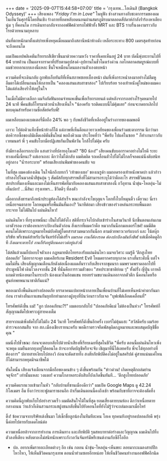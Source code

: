 +++
date = '2025-09-07T15:44:58+07:00'
title = 'กรุงเทพ...โอเดินสิ (Bangkok Odyssey)'
+++
เสียงเพลง *"Friday I’m in Love"* ในหูฟัง ช่างสวนทางกับชะตากรรมของผมในเย็นวันศุกร์นี้โดยสิ้นเชิง ร่างกายที่อดหลับอดนอนผ่านสมรภูมิรบมาตลอดสัปดาห์กำลังร่ำร้องหาเตียงนุ่ม ๆ ที่คอนโด การเดินทางกลับจากออฟฟิศด้วยรถไฟฟ้าทั้ง MRT และ BTS ราบรื่นงดงามราวกับโรยด้วยหนามกุหลาบ

ฝนที่ตกหนักมาตั้งแต่บ่ายเพิ่งหยุดเมื่อผมมาถึงสถานีหน้าห้างดัง เหลือระยะทาง 800 เมตรสุดท้ายก่อนจะถึงคอนโด

ผมเปิดแอปพลิเคชันเรียกรถสีเขียวขึ้นมาด้วยความหวัง ราคาที่เคยเห็นอยู่ 24 บาท บัดนี้พุ่งทะยานไปที่ 64 บาทถ้วน เป็นผลจากราคาที่ปรับตามอุปสงค์-อุปทานในชั่วโมงเร่งด่วน กลไกตลาดสมบูรณ์แบบที่ผมช่วยออกแบบเองนี่แหละ ชื่นใจเหมือนโดนผลงานตัวเองตบหน้า

ความคิดที่จะเดินกลับ ถูกพับเก็บทันทีที่เห็นสภาพซอยเบื้องหน้า ฝนที่เพิ่งกระหน่ำลงมาอย่างไม่ลืมหูลืมตาได้เปลี่ยนถนนให้กลายเป็น "คลองแสนแสบสาขาสอง" ไปเรียบร้อย รองเท้าหนังคู่ใหม่ของผมคงได้แต่ส่งเสียงร่ำไห้อยู่ในใจ

ในเมื่อไม่มีทางเลือก ผมจึงกัดฟันยอมจ่ายแพงขึ้นเพื่อเรียกรถยนต์ แต่หลังจากรออย่างไร้จุดหมายไป 24 นาที พี่คนขับก็โทรมาด้วยน้ำเสียงเห็นใจ "น้องครับ รถติดแบบนี้ไม่คุ้มเลย" ก่อนจะกดยกเลิกไป ขอบคุณสำหรับความซื่อสัตย์ครับพี่!

ผมเหลือบมองแบตเตอรี่มือถือ 24% พอ ๆ กับพลังชีวิตที่เหลืออยู่ในร่างกายของผมพอดี

เอาวะ ไปต่อคิวแท็กซี่หน้าห้างก็ได้ แต่ภาพที่เห็นคือแถวยาวเหยียดของเพื่อนร่วมชะตากรรม นึกว่ามาต่อคิวรอซื้อของลิมิเต็ดเอดิชันชิ้นใหม่ พอถึงคิวผม ประโยคที่ว่า "พี่ครับ ไปแค่ในซอย " ก็ทำงานราวกับเวทมนตร์ พี่ ๆ คนขับโบกมือปฏิเสธกันเป็นพัลวัน ใกล้ไปไม่คุ้ม ครับ

ยังมีทางเลือกรถกะป๊อ แสงสว่างที่ปลายอุโมงค์? “80 น้อง!” เสียงคนขับบอกราคาอย่างไม่ใยดี ระยะทางแค่นี้เนี่ยนะ? แต่เอาเถอะ ดีกว่าไม่ได้กลับ ผมคิดผิด รถเคลื่อนตัวไปได้ไม่ไกลก็จอดแน่นิ่งดับสนิทอยู่กลาง "น้ำรอระบาย" พร้อมเสียงบ่นพึมพำของคนขับ จบ

ในที่สุด ผมคงต้องเดิน ในใจนึกถึงบทกวี ‘เท้าของเธอ’ ของเนรูด้า ผมถอดรองเท้าหนังพาดบ่า แล้วก้าวเท้าลงไปในมวลน้ำสีขุ่นอุ่น ๆ สัมผัสกับทุกสรรพสิ่งที่ไม่สามารถระบุได้ว่าคืออะไร สรรพชีวิตแสนสกปรกที่มองเห็นและมองไม่เห็นสารพัดที่มากับคลองแสนแสบสาขาสองนี้ กวีอุทาน น้ำขุ่น-ไหลอุ่น-ไม่เห็นปลา! …นี่สินะ กรุงเทพฯ… ชีวิตดีๆ ที่ลงตัว

เมื่อลากสังขารมาถึงหน้าประตูห้องได้สำเร็จ ขณะกำลังจะไขกุญแจ โลกทั้งใบก็หมุนติ้ว เดี๋ยวนะ นี่เราเหนื่อยจนตาลาย โลกหมุนหรือพื้นมันสั่นเอง? วินาทีต่อมา เสียงข้าวของร่วงหล่นกระทบพื้นแตกกระจาย ไม่ได้ฝันไป แผ่นดินไหว!

แผ่นดินไหว ที่กรุงเทพนี่นะ เป็นไปได้ยังไง สติที่กระเจิงไปกลับเข้าร่างในสามวินาที นึกขึ้นตอนเล่นเกมเอาตัวรอด เราต้องหาเกราะป้องกันตัวก่อน สิ่งแรกที่ผมคว้าคือ หมวกกันน็อกมอเตอร์ไซค์! ผมมีติดคอนโดได้เพราะกฎหมายใหม่บังคับผู้โดยสารสวมหมวกกันน็อก ตามด้วยพาวเวอร์แบงก์ และ โน้ตบุ๊กบริษัท พรีเซนต์สำหรับวันจันทร์ยังไม่เสร็จ *ผมรอด งานก็ต้องรอด ต้องปกป้องมันยิ่งชีพ!* แต่เมื่อคิดดูอีกที *ถึงผมจะตายไป งานก็ยังอยู่ดีบนคลาวด์อยู่แล้วนี่*

ได้สติแล้วผมก็ปลอบใจตัวเอง กฎหมายตึกไทยรองรับแผ่นดินไหว ผมจบวิศวะ ผมรู้ดี ‘ตึกสูงไทยปลอดภัย’ ไม่อยากจะคุย ผมเคลียร์เกม Resident Evil โหมดยากครบทุกภาค แรงสั่นระดับนี้ แต่ใจผมไม่สั่น เสียงสัญญาณเตือนภัยดังต่อเนื่องแผดลั่นราวกับเสียงจากขุมนรก ผมพรวดพราดออกไปที่ประตูหนีไฟ เดินไวลงจากชั้น 24 ที่นั่นคือการรวมตัวของ "สหประชาชาติย่อม ๆ" ทั้งฝรั่ง ญี่ปุ่น เกาหลี แถมด้วยน้องหมาในกระเป๋า น้องแมวในอ้อมแขน ทยอยร่วมขบวนเดินออกจากตัวตึก นี่คอนโดหรือศูนย์อพยพนานาชาติกันแน่?

พอลงมาถึงพื้นดินอย่างปลอดภัย บรรดาคนแปลกหน้ากลายเป็นเพื่อนบ้านที่ไม่เคยเห็นหน้าค่าตากันมาก่อน เราต่างยืนเกาแขนกันยุกยิกท่ามกลางฝูงยุงที่บินว่อนราวกับเจอ "บุฟเฟ่ต์เลือดเคลื่อนที่"

โทรศัพท์ดังขึ้น แม่! "ลูก ปลอดภัยนะ?!" ผมตอบกลับไป "ปลอดภัยดีแม่ ไม่ต้องเป็นห่วง" โทรศัพท์ก็สัญญาณตัดไปเพราะคู่สายคงเต็ม

สายจากแม่เพิ่งตัดไปได้ไม่ถึง 24 วินาที โทรศัพท์ก็ดังขึ้นอีกครั้ง เบอร์ไม่คุ้นแฮะ "สวัสดีครับ ผมร้อยตำรวจเอกสมสืบ จาก สภ.เมืองเชียงรายนะครับ พอดีเราตรวจยึดพัสดุผิดกฎหมายและพบสมุดบัญชีชื่อคุณ "

ผมนิ่งไปชั่วขณะ ก่อนจะตอบกลับไปด้วยน้ำเสียงที่เรียบเฉยที่สุดในชีวิต "พี่ครับ ตอนนี้แผ่นดินไหวเพิ่งจะหยุด ผมยืนตากยุงอยู่ใต้คอนโด ถ้าจะอายัดบัญชีหรือจะจับ เชิญมาที่นี่ได้เลยครับ พี่จะได้ทุกอย่างที่ต้องการ" ปลายสายเงียบไปสองวิ ก่อนจะตัดสายทิ้ง สงสัยภัยพิบัติคงไม่อยู่ในสคริปต์ คู่สายแน่นแค่ไหน ก็ไม่สามารถหยุดมิจฉาชีพได้

ทันใดนั้น เสียงแจ้งเตือนจากมือถือของคนข้าง ๆ ดังขึ้นพร้อมกัน "ข่าวด่วน! เกิดเหตุตึกถล่มย่าน จตุจักร” เท่านั้นแหละ วงแตก! ความโกลาหลระดับสิบก็บังเกิดขึ้นทันที… ‘ตึกสูงไทยปลอดภัย’

ความคิดแรกแวบเข้ามาในหัว "กลับบ้านที่ชานเมืองดีกว่า" ผมเปิด Google Maps ดู 42.24 กิโลเมตร อืม ยิ่งกว่าระยะฟูลมาราธอนอีก ถ้าเริ่มเดินตอนนี้คงถึงเช้า พร้อมกับขาที่อาจจะต้องตัดทิ้ง

ความคิดนี้ถูกพับเก็บไปอย่างรวดเร็ว ผมตัดสินใจได้ในที่สุด ยอมเสี่ยงตายบนห้อง ดีกว่าเหนื่อยตายกลางถนน ว่าแล้วก็เดินสวนกระแสฝูงชนกลับขึ้นไปยังคอนโดที่ยังไม่รู้ว่าจะถล่มลงมาเมื่อไหร่

ติ๊ง! ข้อความจากบริษัทเด้งขึ้นมา ไล่เช็กชื่อลูกน้องในทีมทีละคน โอเค ทุกคนยังอยู่รอดปลอดภัยดี พรุ่งนี้ค่อยไปตายกับเดดไลน์ต่อ

ความเหนื่อยล้าจากการทำงาน การเดินทาง และภัยพิบัติ รุมสหบาทาต่อร่างและวิญญาณ ผมเดินไปทิ้งตัวลงที่เตียง หลับตาลงไม่สนิทนักเพราะกังวลวันจันทร์มีพรีเซนต์งานกับซีอีโออีก


- ปล. อยากเพิ่มรายละเอียดต่างๆ อีก เช่น กลอน น้ำขุ่น-ไหลอุ่น-เห็นขยะ ลอยมากะแมลงสาปปีกไหวไหว, ให้เห็นชีวิตคนกรุงเทพ ตอนน้ำท่วมซอยอีกหน่อย ให้เห็นชีวิตคนทำงานออฟฟิศอีกนิด